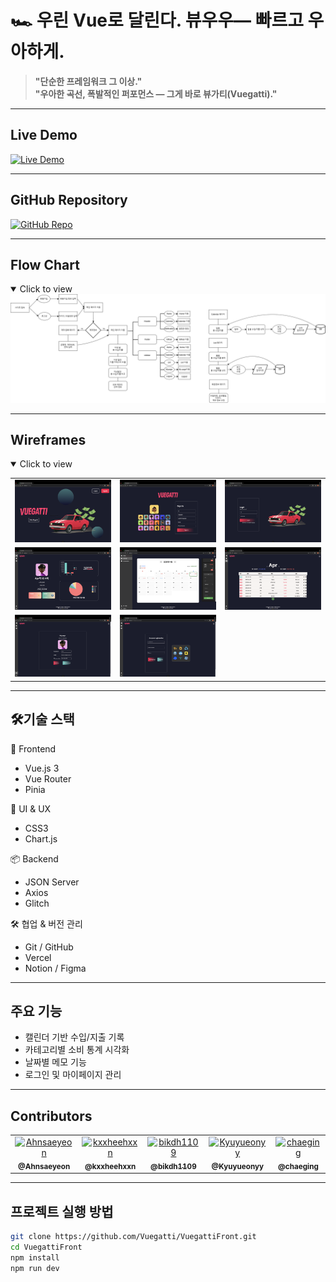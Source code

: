 # 🏎️ 우린 Vue로 달린다. 뷰우우— 빠르고 우아하게.

> **"단순한 프레임워크 그 이상."**  
> **"우아한 곡선, 폭발적인 퍼포먼스 — 그게 바로 뷰가티(Vuegatti)."**

---

## Live Demo

[![Live Demo](https://img.shields.io/badge/Live-Demo-blue?style=for-the-badge)](https://vuegatti-front.vercel.app/main)

---

## GitHub Repository

[![GitHub Repo](https://img.shields.io/badge/GitHub-Repository-181717?style=for-the-badge&logo=github)](https://github.com/Vuegatti/VuegattiFront)

---

## Flow Chart

<details open>
  <summary>Click to view</summary>
  <img src="./Ourteam/diagram.drawio.png" alt="Flow Chart">
</details>

---

## Wireframes

<details open>
  <summary>Click to view</summary>

<table>
  <tr>
    <td><img src="./Ourteam/WireFrame/Main.png" alt="Main" width="250"></td>
    <td><img src="./Ourteam/WireFrame/SignIn.png" alt="SignIn" width="250"></td>
    <td><img src="./Ourteam/WireFrame/Login.png" alt="Login" width="250"></td>
  </tr>
  <tr>
    <td><img src="./Ourteam/WireFrame/HomePage.png" alt="HomePage" width="250"></td>
    <td><img src="./Ourteam/WireFrame/Calendar.png" alt="Calendar" width="250"></td>
    <td><img src="./Ourteam/WireFrame/Consumption.png" alt="Consumption" width="250"></td>
  </tr>
  <tr>
    <td><img src="./Ourteam/WireFrame/MyPage.png" alt="MyPage" width="250"></td>
    <td><img src="./Ourteam/WireFrame/BankAccountSelect.png" alt="BankAccountSelect" width="250"></td>
    <td></td>
  </tr>
</table>

</details>

---

## 🛠️기술 스택
🧩 Frontend
- Vue.js 3 
- Vue Router
- Pinia

🎨 UI & UX
- CSS3 
- Chart.js

📦 Backend 
- JSON Server 
- Axios 
- Glitch

🛠 협업 & 버전 관리
- Git / GitHub
- Vercel
- Notion / Figma 

---

## 주요 기능

- 캘린더 기반 수입/지출 기록
- 카테고리별 소비 통계 시각화
- 날짜별 메모 기능
- 로그인 및 마이페이지 관리

---

## Contributors

<table>
  <tr>
    <td align="center">
      <a href="https://github.com/Ahnsaeyeon">
        <img src="https://avatars.githubusercontent.com/Ahnsaeyeon" width="80px;" alt="Ahnsaeyeon"/>
        <br /><sub><b>@Ahnsaeyeon</b></sub>
      </a>
    </td>
    <td align="center">
      <a href="https://github.com/kxxheehxxn">
        <img src="https://avatars.githubusercontent.com/kxxheehxxn" width="80px;" alt="kxxheehxxn"/>
        <br /><sub><b>@kxxheehxxn</b></sub>
      </a>
    </td>
    <td align="center">
      <a href="https://github.com/bikdh1109">
        <img src="https://avatars.githubusercontent.com/bikdh1109" width="80px;" alt="bikdh1109"/>
        <br /><sub><b>@bikdh1109</b></sub>
      </a>
    </td>
    <td align="center">
      <a href="https://github.com/Kyuyueonyy">
        <img src="https://avatars.githubusercontent.com/Kyuyueonyy" width="80px;" alt="Kyuyueonyy"/>
        <br /><sub><b>@Kyuyueonyy</b></sub>
      </a>
    </td>
    <td align="center">
      <a href="https://github.com/chaeging">
        <img src="https://avatars.githubusercontent.com/chaeging" width="80px;" alt="chaeging"/>
        <br /><sub><b>@chaeging</b></sub>
      </a>
    </td>
  </tr>

</table>

---

## 프로젝트 실행 방법

```bash
git clone https://github.com/Vuegatti/VuegattiFront.git
cd VuegattiFront
npm install
npm run dev
```
